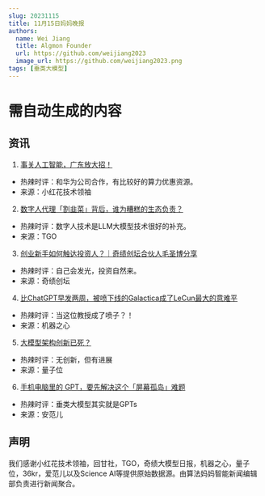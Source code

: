 ```yaml
---
slug: 20231115
title: 11月15日妈妈晚报
authors:
  name: Wei Jiang
  title: Algmon Founder
  url: https://github.com/weijiang2023
  image_url: https://github.com/weijiang2023.png
tags: [垂类大模型]
---
```


# 需自动生成的内容
## 资讯

1. [事关人工智能，广东放大招！](https://mp.weixin.qq.com/s/AdxVa_S5kbzoBLzOM6YR2w)
* 热辣时评：和华为公司合作，有比较好的算力优惠资源。
* 来源：小红花技术领袖

2. [数字人代理「割韭菜」背后，谁为糟糕的生态负责？](https://mp.weixin.qq.com/s/2iQdfT3lhvxsfOufSb_n9Q)
* 热辣时评：数字人技术是LLM大模型技术很好的补充。
* 来源：TGO

3. [创业新手如何触达投资人？｜奇绩创坛合伙人毛圣博分享](https://mp.weixin.qq.com/s/XnrOLyfKIVJBjWcgU6rm8g)
* 热辣时评：自己会发光，投资自然来。
* 来源：奇绩创坛

4. [比ChatGPT早发两周，被喷下线的Galactica成了LeCun最大的意难平](https://mp.weixin.qq.com/s/5BP1TXeDkWQDYKgB9ubstQ)
* 热辣时评：当这位教授成了喷子？！
* 来源：机器之心

5. [大模型架构创新已死？](https://mp.weixin.qq.com/s/3OThXBgmE5HfsLuebLFgoQ)
* 热辣时评：无创新，但有进展
* 来源：量子位

6. [手机电脑里的 GPT，要先解决这个「屏幕孤岛」难题](https://mp.weixin.qq.com/s/0pvtRepmAKOcj2MxhOb32w)
* 热辣时评：垂类大模型其实就是GPTs
* 来源：安范儿

## 声明

我们感谢小红花技术领袖，回甘社，TGO，奇绩大模型日报，机器之心，量子位，36kr，爱范儿以及Science AI等提供原始数据源。由算法妈妈智能新闻编辑部负责进行新闻聚合。